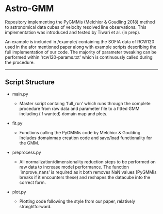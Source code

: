 # Astro-GMM

Repository implementing the PyGMMis (Melchior & Goudling 2018) method to astronomical data cubes of velocity resolved line observations. This implementation was introduced and tested by Tiwari et al. (in prep).

An example is included in /example/ containing the SOFIA data of RCW120 used in the afor mentioned paper along with example scripts describing the full implementation of our code. The majority of parameter tweaking can be performed within 'rcw120-params.txt' which is continuously called during the procedure. 

---

## Script Structure

 - main.py
    - Master script containg 'full_run' which runs through the complete procedure from raw data and parameter file to a fitted GMM including (if wanted) domain map and plots.

 - fit.py
    - Functions calling the PyGMMis code by Melchior & Goulding. Includes domainmap creation code and save/load functionality for the GMM.

 - preprocess.py
    - All normalization/dimensionality reduction steps to be performed on raw data to increase model performance. The function 'improve_nans' is required as it both removes NaN values (PyGMMis breaks if it encounters these) and reshapes the datacube into the correct form.

 - plot.py
    - Plotting code following the style from our paper, relatively straightforward.


